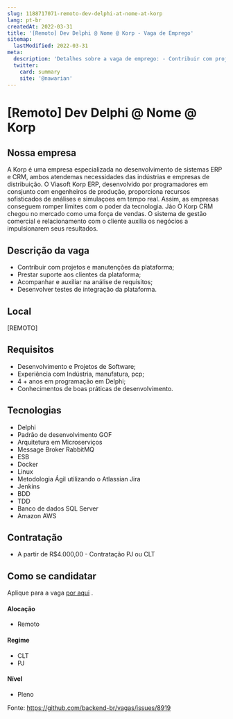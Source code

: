 ```yaml
---
slug: 1188717071-remoto-dev-delphi-at-nome-at-korp
lang: pt-br
createdAt: 2022-03-31
title: '[Remoto] Dev Delphi @ Nome @ Korp - Vaga de Emprego'
sitemap:
  lastModified: 2022-03-31
meta:
  description: 'Detalhes sobre a vaga de emprego: - ﻿Contribuir com projetos e manutenções da plataforma; - Prestar suporte aos clientes da plataforma; - Acompanhar e auxiliar na análise de requisitos; - Desenvolver testes de integração da plataforma.'
  twitter:
    card: summary
    site: '@nawarian'
---
```


# [Remoto] Dev Delphi @ Nome @ Korp

## Nossa empresa

A Korp é uma empresa especializada no desenvolvimento de sistemas ERP e CRM, ambos atendemas necessidades das indústrias e empresas de distribuição. O Viasoft Korp ERP, desenvolvido por programadores em consjunto com engenheiros de produção, proporciona recursos sofisticados de análises e simulaçoes em tempo real. Assim, as empresas conseguem romper limites com o poder da tecnologia. Jáo O Korp CRM chegou no mercado como uma força de vendas. O sistema de gestão comercial e relacionamento com o cliente auxilia os negócios a impulsionarem seus resultados. 

## Descrição da vaga

- ﻿Contribuir com projetos e manutenções da plataforma;
- Prestar suporte aos clientes da plataforma;
- Acompanhar e auxiliar na análise de requisitos;
- Desenvolver testes de integração da plataforma.

## Local

[REMOTO]

## Requisitos

- Desenvolvimento e Projetos de Software;
- Experiência com Indústria, manufatura, pcp;
- 4 + anos em programação em Delphi;
- Conhecimentos de boas práticas de desenvolvimento.

## Tecnologias

- Delphi
- Padrão de desenvolvimento GOF
- Arquitetura em Microserviços
- Message Broker RabbitMQ
- ESB
- Docker
- Linux
- Metodologia Ágil utilizando o Atlassian Jira
- Jenkins
- BDD
- TDD
- Banco de dados SQL Server
- Amazon AWS

## Contratação

- A partir de R$4.000,00 - Contratação PJ ou CLT

## Como se candidatar

Aplique para a vaga [por aqui](https://www.careers-page.com/novare-rh/job/9WY946) .

#### Alocação
- Remoto

#### Regime
- CLT
- PJ

#### Nível
- Pleno

Fonte: https://github.com/backend-br/vagas/issues/8919